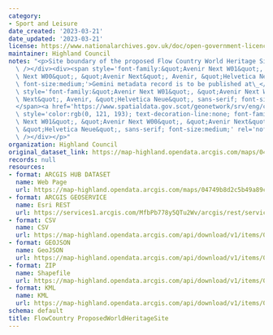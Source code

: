 ```yaml
---
category:
- Sport and Leisure
date_created: '2023-03-21'
date_updated: '2023-03-21'
license: https://www.nationalarchives.gov.uk/doc/open-government-licence/version/3/
maintainer: Highland Council
notes: "<p>Site boundary of the proposed Flow Country World Heritage Site.<div><br\
  \ /></div><div><span style='font-family:&quot;Avenir Next W01&quot;, &quot;Avenir\
  \ Next W00&quot;, &quot;Avenir Next&quot;, Avenir, &quot;Helvetica Neue&quot;, sans-serif;\
  \ font-size:medium;'>Gemini metadata record is to be published at\_</span><span\
  \ style='font-family:&quot;Avenir Next W01&quot;, &quot;Avenir Next W00&quot;, &quot;Avenir\
  \ Next&quot;, Avenir, &quot;Helvetica Neue&quot;, sans-serif; font-size:medium;'>\_\
  </span><a href='https://www.spatialdata.gov.scot/geonetwork/srv/eng/catalog.search#/metadata/%7Bd1fc43dd-46dd-4c97-afa0-168d7ac3e3f6%7D'\
  \ style='color:rgb(0, 121, 193); text-decoration-line:none; font-family:&quot;Avenir\
  \ Next W01&quot;, &quot;Avenir Next W00&quot;, &quot;Avenir Next&quot;, Avenir,\
  \ &quot;Helvetica Neue&quot;, sans-serif; font-size:medium;' rel='nofollow ugc'>https://www.spatialdata.gov.scot</a><br\
  \ /></div></p>"
organization: Highland Council
original_dataset_link: https://map-highland.opendata.arcgis.com/maps/04749b8d2c5b49a89cd9f9d0d36ea35a_0
records: null
resources:
- format: ARCGIS HUB DATASET
  name: Web Page
  url: https://map-highland.opendata.arcgis.com/maps/04749b8d2c5b49a89cd9f9d0d36ea35a_0
- format: ARCGIS GEOSERVICE
  name: Esri REST
  url: https://services1.arcgis.com/MfbPb778y5QTu2Wv/arcgis/rest/services/FlowCountry_ProposedWorldHeritageSite/FeatureServer/0
- format: CSV
  name: CSV
  url: https://map-highland.opendata.arcgis.com/api/download/v1/items/04749b8d2c5b49a89cd9f9d0d36ea35a/csv?layers=0
- format: GEOJSON
  name: GeoJSON
  url: https://map-highland.opendata.arcgis.com/api/download/v1/items/04749b8d2c5b49a89cd9f9d0d36ea35a/geojson?layers=0
- format: ZIP
  name: Shapefile
  url: https://map-highland.opendata.arcgis.com/api/download/v1/items/04749b8d2c5b49a89cd9f9d0d36ea35a/shapefile?layers=0
- format: KML
  name: KML
  url: https://map-highland.opendata.arcgis.com/api/download/v1/items/04749b8d2c5b49a89cd9f9d0d36ea35a/kml?layers=0
schema: default
title: FlowCountry ProposedWorldHeritageSite
---
```


